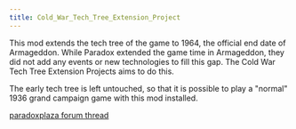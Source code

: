 ```yaml
---
title: Cold_War_Tech_Tree_Extension_Project
---
```



This mod extends the tech tree of the game to 1964, the official end
date of Armageddon. While Paradox extended the game time in Armageddon,
they did not add any events or new technologies to fill this gap. The
Cold War Tech Tree Extension Projects aims to do this.

The early tech tree is left untouched, so that it is possible to play a
"normal" 1936 grand campaign game with this mod installed.

[paradoxplaza forum
thread](http://forum.paradoxplaza.com/forum/showthread.php?t=376965)
